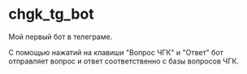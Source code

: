 # chgk_tg_bot
Мой первый бот в телеграме.

С помощью нажатий на клавиши "Вопрос ЧГК" и "Ответ" бот отправляет вопрос и ответ соответственно
с базы вопросов ЧГК.

